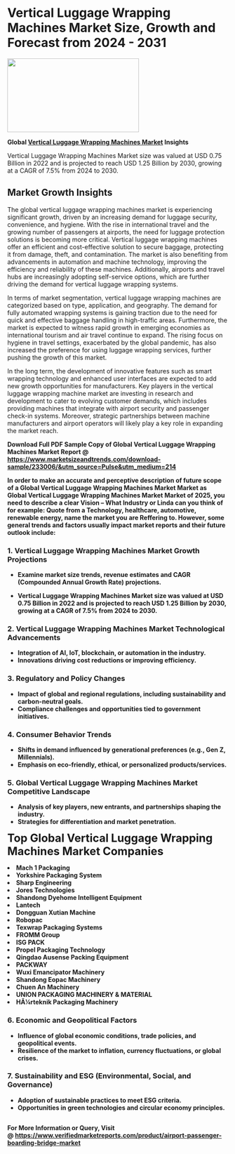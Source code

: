 <H1>Vertical Luggage Wrapping Machines Market Size, Growth and Forecast from 2024 - 2031</H1><img class="aligncenter size-medium wp-image-584254" src="https://thirdeyenews.in/wp-content/uploads/2024/09/Global-Market-Research-300x168.jpeg" alt="" width="300" height="168" /><p><strong>Global&nbsp;<a href="https://www.marketsizeandtrends.com/download-sample/233006/&amp;utm_source=Pulse&amp;utm_medium=214">Vertical Luggage Wrapping Machines Market</a> Insights</strong></p><p>Vertical Luggage Wrapping Machines Market size was valued at USD 0.75 Billion in 2022 and is projected to reach USD 1.25 Billion by 2030, growing at a CAGR of 7.5% from 2024 to 2030.</p><p><h2>Market Growth Insights</h2> <p>The global vertical luggage wrapping machines market is experiencing significant growth, driven by an increasing demand for luggage security, convenience, and hygiene. With the rise in international travel and the growing number of passengers at airports, the need for luggage protection solutions is becoming more critical. Vertical luggage wrapping machines offer an efficient and cost-effective solution to secure baggage, protecting it from damage, theft, and contamination. The market is also benefiting from advancements in automation and machine technology, improving the efficiency and reliability of these machines. Additionally, airports and travel hubs are increasingly adopting self-service options, which are further driving the demand for vertical luggage wrapping systems.</p> <p><strong></strong></p> <p>In terms of market segmentation, vertical luggage wrapping machines are categorized based on type, application, and geography. The demand for fully automated wrapping systems is gaining traction due to the need for quick and effective baggage handling in high-traffic areas. Furthermore, the market is expected to witness rapid growth in emerging economies as international tourism and air travel continue to expand. The rising focus on hygiene in travel settings, exacerbated by the global pandemic, has also increased the preference for using luggage wrapping services, further pushing the growth of this market.</p> <p>In the long term, the development of innovative features such as smart wrapping technology and enhanced user interfaces are expected to add new growth opportunities for manufacturers. Key players in the vertical luggage wrapping machine market are investing in research and development to cater to evolving customer demands, which includes providing machines that integrate with airport security and passenger check-in systems. Moreover, strategic partnerships between machine manufacturers and airport operators will likely play a key role in expanding the market reach.</p> <p><strong></p><p><span class=""><strong>Download Full PDF Sample Copy of Global Vertical Luggage Wrapping Machines Market Report</strong> @ <a href="https://www.marketsizeandtrends.com/download-sample/233006/&amp;utm_source=Pulse&amp;utm_medium=214" target="_blank">https://www.marketsizeandtrends.com/download-sample/233006/&amp;utm_source=Pulse&amp;utm_medium=214</a></span></p><p>In order to make an accurate and perceptive description of future scope of a Global&nbsp;Vertical Luggage Wrapping Machines Market Market as Global&nbsp;Vertical Luggage Wrapping Machines Market Market of 2025, you need to describe a clear Vision &ndash; What Industry or Linda can you think of for example: Quote from a Technology, healthcare, automotive, renewable energy, name the market you are Reffering to. However, some general trends and factors usually impact market reports and their future outlook include:</p><h3>1.&nbsp;<strong>Vertical Luggage Wrapping Machines Market Growth Projections</strong></h3><ul><li>Examine market size trends, revenue estimates and CAGR (Compounded Annual Growth Rate) projections.</li><li><p>Vertical Luggage Wrapping Machines Market size was valued at USD 0.75 Billion in 2022 and is projected to reach USD 1.25 Billion by 2030, growing at a CAGR of 7.5% from 2024 to 2030.</p></li></ul><h3>2.&nbsp;<strong>Vertical Luggage Wrapping Machines Market Technological Advancements</strong></h3><ul><li>Integration of AI, IoT, blockchain, or automation in the industry.</li><li>Innovations driving cost reductions or improving efficiency.</li></ul><h3>3.&nbsp;<strong>Regulatory and Policy Changes</strong></h3><ul><li>Impact of global and regional regulations, including sustainability and carbon-neutral goals.</li><li>Compliance challenges and opportunities tied to government initiatives.</li></ul><h3>4.&nbsp;<strong>Consumer Behavior Trends</strong></h3><ul><li>Shifts in demand influenced by generational preferences (e.g., Gen Z, Millennials).</li><li>Emphasis on eco-friendly, ethical, or personalized products/services.</li></ul><h3>5.&nbsp;<strong>Global Vertical Luggage Wrapping Machines Market Competitive Landscape</strong></h3><ul><li>Analysis of key players, new entrants, and partnerships shaping the industry.</li><li>Strategies for differentiation and market penetration.</li></ul><p data-pm-slice="1 1 []"><span style="color: inherit; font-family: inherit; font-size: 25px;">Top Global Vertical Luggage Wrapping Machines Market Companies</span></p><div class="" data-test-id=""><p><li>Mach 1 Packaging</li><li> Yorkshire Packaging System</li><li> Sharp Engineering</li><li> Jores Technologies</li><li> Shandong Dyehome Intelligent Equipment</li><li> Lantech</li><li> Dongguan Xutian Machine</li><li> Robopac</li><li> Texwrap Packaging Systems</li><li> FROMM Group</li><li> ISG PACK</li><li> Propel Packaging Technology</li><li> Qingdao Ausense Packing Equipment</li><li> PACKWAY</li><li> Wuxi Emancipator Machinery</li><li> Shandong Eopac Machinery</li><li> Chuen An Machinery</li><li> UNION PACKAGING MACHINERY & MATERIAL</li><li> HÃ¼rteknik Packaging Machinery</li></p></div><h3>6.&nbsp;<strong>Economic and Geopolitical Factors</strong></h3><ul><li>Influence of global economic conditions, trade policies, and geopolitical events.</li><li>Resilience of the market to inflation, currency fluctuations, or global crises.</li></ul><h3>7.&nbsp;<strong>Sustainability and ESG (Environmental, Social, and Governance)</strong></h3><ul><li>Adoption of sustainable practices to meet ESG criteria.</li><li>Opportunities in green technologies and circular economy principles.</li></ul><h2><strong style="font-size: 14px;">For More Information or Query, Visit @&nbsp;</strong><a style="background-color: #ffffff; font-size: 14px;" href="https://www.marketsizeandtrends.com/report/vertical-luggage-wrapping-machines-market/" target="_blank">https://www.verifiedmarketreports.com/product/airport-passenger-boarding-bridge-market</a></h2>
